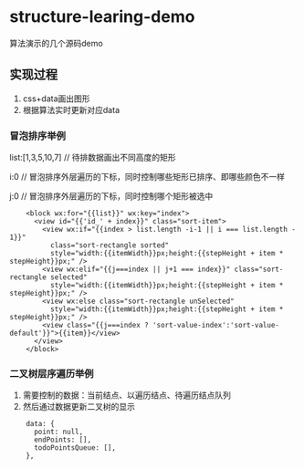 # structure-learing-demo
算法演示的几个源码demo

## 实现过程
1. css+data画出图形
2. 根据算法实时更新对应data

### 冒泡排序举例
list:[1,3,5,10,7] // 待排数据画出不同高度的矩形

i:0               // 冒泡排序外层遍历的下标，同时控制哪些矩形已排序、即哪些颜色不一样

j:0               // 冒泡排序外层遍历的下标，同时控制哪个矩形被选中


```
    <block wx:for="{{list}}" wx:key="index">
      <view id="{{'id_' + index}}" class="sort-item">
        <view wx:if="{{index > list.length -i-1 || i === list.length - 1}}"
          class="sort-rectangle sorted"
          style="width:{{itemWidth}}px;height:{{stepHeight + item * stepHeight}}px;" />
        <view wx:elif="{{j===index || j+1 === index}}" class="sort-rectangle selected"
          style="width:{{itemWidth}}px;height:{{stepHeight + item * stepHeight}}px;" />
        <view wx:else class="sort-rectangle unSelected"
          style="width:{{itemWidth}}px;height:{{stepHeight + item * stepHeight}}px;" />
        <view class="{{j===index ? 'sort-value-index':'sort-value-default'}}">{{item}}</view>
      </view>
    </block>
```

### 二叉树层序遍历举例

1. 需要控制的数据：当前结点、以遍历结点、待遍历结点队列
2. 然后通过数据更新二叉树的显示

```
    data: {
      point: null,
      endPoints: [],
      todoPointsQueue: [],
    },
```
